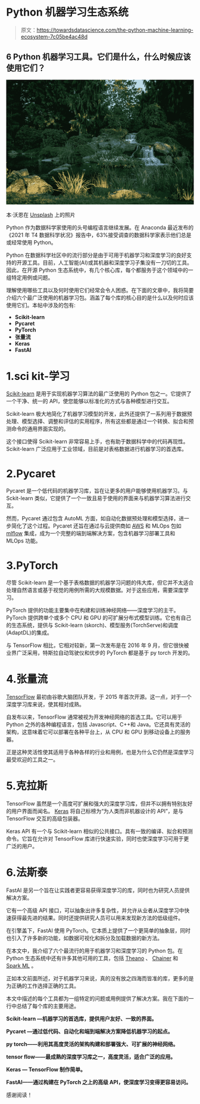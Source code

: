 # Python 机器学习生态系统

> 原文：<https://towardsdatascience.com/the-python-machine-learning-ecosystem-7c05be4ac48d>

## 6 Python 机器学习工具。它们是什么，什么时候应该使用它们？

![](img/b1e1015fa13b9a94277549b3bc3e6378.png)

本·沃恩在 [Unsplash](https://unsplash.com/s/photos/ecosystem?utm_source=unsplash&utm_medium=referral&utm_content=creditCopyText) 上的照片

Python 作为数据科学家使用的头号编程语言继续发展。在 Anaconda 最近发布的《2021 年 T4 数据科学状况》报告中，63%接受调查的数据科学家表示他们总是或经常使用 Python。

Python 在数据科学社区中的流行部分是由于可用于机器学习和深度学习的良好支持的开源工具。目前，人工智能(AI)或其机器和深度学习子集没有一刀切的工具。因此，在开源 Python 生态系统中，有几个核心库，每个都服务于这个领域中的一组特定用例或问题。

理解使用哪些工具以及何时使用它们经常会令人困惑。在下面的文章中，我将简要介绍六个最广泛使用的机器学习包。涵盖了每个库的核心目的是什么以及何时应该使用它们。本帖中涉及的包有:

*   **Scikit-learn**
*   **Pycaret**
*   **PyTorch**
*   **张量流**
*   **Keras**
*   **FastAI**

# 1.sci kit-学习

[Scikit-learn](https://scikit-learn.org/stable/) 是用于实现机器学习算法的最广泛使用的 Python 包之一。它提供了一个干净、统一的 API，使您能够以标准化的方式与各种模型进行交互。

Scikit-learn 极大地简化了机器学习模型的开发，此外还提供了一系列用于数据预处理、模型选择、调整和评估的实用程序，所有这些都是通过一个转换、拟合和预测命令的通用界面实现的。

这个接口使得 Scikit-learn 非常容易上手，也有助于数据科学中的代码再现性。Scikit-learn 广泛应用于工业领域，目前是对表格数据进行机器学习的首选库。

# 2.Pycaret

Pycaret 是一个低代码的机器学习库，旨在让更多的用户能够使用机器学习。与 Sckit-learn 类似，它提供了一个一致且易于使用的界面来与机器学习算法进行交互。

然而，Pycaret 通过包含 AutoML 方面，如自动化数据预处理和模型选择，进一步简化了这个过程。Pycaret 还旨在通过与云提供商如 [AWS](https://aws.amazon.com) 和 MLOps 包如 [mlflow](https://mlflow.org) 集成，成为一个完整的端到端解决方案，包含机器学习部署工具和 MLOps 功能。

# 3.PyTorch

尽管 Scikit-learn 是一个基于表格数据的机器学习问题的伟大库，但它并不太适合处理自然语言或基于视觉的用例所需的大规模数据。对于这些应用，需要深度学习。

PyTorch 提供的功能主要集中在构建和训练神经网络——深度学习的主干。PyTorch 提供跨单个或多个 CPU 和 GPU 的可扩展分布式模型训练。它也有自己的生态系统，提供与 Scikit-learn (skorch)、模型服务(TorchServe)和调度(AdaptDL)的集成。

与 TensorFlow 相比，它相对较新，第一次发布是在 2016 年 9 月，但它很快被业界广泛采用，特斯拉自动驾驶仪和优步的 PyTorch 都是基于 py torch 开发的。

# 4.张量流

[TensorFlow](https://www.tensorflow.org) 最初由谷歌大脑团队开发，于 2015 年首次开源。这一点，对于一个深度学习库来说，使其相对成熟。

自发布以来，TensorFlow 通常被视为开发神经网络的首选工具。它可以用于 Python 之外的各种编程语言，包括 Javascript、C++和 Java。它还具有灵活的架构，这意味着它可以部署在各种平台上，从 CPU 和 GPU 到移动设备上的服务器。

正是这种灵活性使其适用于各种各样的行业和用例，也是为什么它仍然是深度学习最受欢迎的工具之一。

# 5.克拉斯

TensorFlow 虽然是一个高度可扩展和强大的深度学习库，但并不以拥有特别友好的用户界面而闻名。 [Keras](https://keras.io) 将自己标榜为“为人类而非机器设计的 API”，是与 TensorFlow 交互的高级包装器。

Keras API 有一个与 Scikit-learn 相似的公共接口。具有一致的编译、拟合和预测命令。它旨在允许对 TensorFlow 库进行快速实验，同时也使深度学习可用于更广泛的用户。

# 6.法斯泰

FastAI 是另一个旨在让实践者更容易获得深度学习的库，同时也为研究人员提供解决方案。

它有一个高级 API 接口，可以抽象出许多复杂性，并允许从业者从深度学习中快速获得最先进的结果。同时还提供研究人员可以用来发现新方法的低级组件。

在引擎盖下，FastAI 使用 PyTorch。它本质上提供了一个更简单的抽象层，同时也引入了许多新的功能，如数据可视化和拆分及加载数据的新方法。

在本文中，我介绍了六个最流行的用于机器学习和深度学习的 Python 包。在 Python 生态系统中还有许多其他可用的工具，包括 [Theano](https://theano-pymc.readthedocs.io/en/latest/) 、 [Chainer](https://chainer.org) 和 [Spark ML](https://spark.apache.org/docs/1.2.2/ml-guide.html) 。

正如本文前面所述，对于机器学习来说，真的没有放之四海而皆准的库，更多的是为正确的工作选择正确的工具。

本文中描述的每个工具都为一组特定的问题或用例提供了解决方案。我在下面的一行中总结了每个库的主要用途。

**Scikit-learn —机器学习的首选库，提供用户友好、一致的界面。**

**Pycaret —通过低代码、自动化和端到端解决方案降低机器学习的起点。**

**py torch——利用其高度灵活的架构构建和部署强大、可扩展的神经网络。**

**tensor flow——最成熟的深度学习库之一，高度灵活，适合广泛的应用。**

**Keras — TensorFlow 制作简单。**

**FastAI——通过构建在 PyTorch 之上的高级 API，使深度学习变得更容易访问。**

感谢阅读！